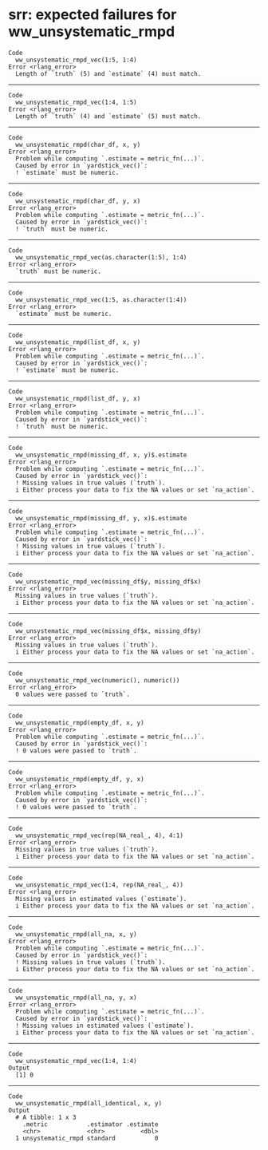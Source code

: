 # srr: expected failures for ww_unsystematic_rmpd

    Code
      ww_unsystematic_rmpd_vec(1:5, 1:4)
    Error <rlang_error>
      Length of `truth` (5) and `estimate` (4) must match.

---

    Code
      ww_unsystematic_rmpd_vec(1:4, 1:5)
    Error <rlang_error>
      Length of `truth` (4) and `estimate` (5) must match.

---

    Code
      ww_unsystematic_rmpd(char_df, x, y)
    Error <rlang_error>
      Problem while computing `.estimate = metric_fn(...)`.
      Caused by error in `yardstick_vec()`:
      ! `estimate` must be numeric.

---

    Code
      ww_unsystematic_rmpd(char_df, y, x)
    Error <rlang_error>
      Problem while computing `.estimate = metric_fn(...)`.
      Caused by error in `yardstick_vec()`:
      ! `truth` must be numeric.

---

    Code
      ww_unsystematic_rmpd_vec(as.character(1:5), 1:4)
    Error <rlang_error>
      `truth` must be numeric.

---

    Code
      ww_unsystematic_rmpd_vec(1:5, as.character(1:4))
    Error <rlang_error>
      `estimate` must be numeric.

---

    Code
      ww_unsystematic_rmpd(list_df, x, y)
    Error <rlang_error>
      Problem while computing `.estimate = metric_fn(...)`.
      Caused by error in `yardstick_vec()`:
      ! `estimate` must be numeric.

---

    Code
      ww_unsystematic_rmpd(list_df, y, x)
    Error <rlang_error>
      Problem while computing `.estimate = metric_fn(...)`.
      Caused by error in `yardstick_vec()`:
      ! `truth` must be numeric.

---

    Code
      ww_unsystematic_rmpd(missing_df, x, y)$.estimate
    Error <rlang_error>
      Problem while computing `.estimate = metric_fn(...)`.
      Caused by error in `yardstick_vec()`:
      ! Missing values in true values (`truth`).
      i Either process your data to fix the NA values or set `na_action`.

---

    Code
      ww_unsystematic_rmpd(missing_df, y, x)$.estimate
    Error <rlang_error>
      Problem while computing `.estimate = metric_fn(...)`.
      Caused by error in `yardstick_vec()`:
      ! Missing values in true values (`truth`).
      i Either process your data to fix the NA values or set `na_action`.

---

    Code
      ww_unsystematic_rmpd_vec(missing_df$y, missing_df$x)
    Error <rlang_error>
      Missing values in true values (`truth`).
      i Either process your data to fix the NA values or set `na_action`.

---

    Code
      ww_unsystematic_rmpd_vec(missing_df$x, missing_df$y)
    Error <rlang_error>
      Missing values in true values (`truth`).
      i Either process your data to fix the NA values or set `na_action`.

---

    Code
      ww_unsystematic_rmpd_vec(numeric(), numeric())
    Error <rlang_error>
      0 values were passed to `truth`.

---

    Code
      ww_unsystematic_rmpd(empty_df, x, y)
    Error <rlang_error>
      Problem while computing `.estimate = metric_fn(...)`.
      Caused by error in `yardstick_vec()`:
      ! 0 values were passed to `truth`.

---

    Code
      ww_unsystematic_rmpd(empty_df, y, x)
    Error <rlang_error>
      Problem while computing `.estimate = metric_fn(...)`.
      Caused by error in `yardstick_vec()`:
      ! 0 values were passed to `truth`.

---

    Code
      ww_unsystematic_rmpd_vec(rep(NA_real_, 4), 4:1)
    Error <rlang_error>
      Missing values in true values (`truth`).
      i Either process your data to fix the NA values or set `na_action`.

---

    Code
      ww_unsystematic_rmpd_vec(1:4, rep(NA_real_, 4))
    Error <rlang_error>
      Missing values in estimated values (`estimate`).
      i Either process your data to fix the NA values or set `na_action`.

---

    Code
      ww_unsystematic_rmpd(all_na, x, y)
    Error <rlang_error>
      Problem while computing `.estimate = metric_fn(...)`.
      Caused by error in `yardstick_vec()`:
      ! Missing values in true values (`truth`).
      i Either process your data to fix the NA values or set `na_action`.

---

    Code
      ww_unsystematic_rmpd(all_na, y, x)
    Error <rlang_error>
      Problem while computing `.estimate = metric_fn(...)`.
      Caused by error in `yardstick_vec()`:
      ! Missing values in estimated values (`estimate`).
      i Either process your data to fix the NA values or set `na_action`.

---

    Code
      ww_unsystematic_rmpd_vec(1:4, 1:4)
    Output
      [1] 0

---

    Code
      ww_unsystematic_rmpd(all_identical, x, y)
    Output
      # A tibble: 1 x 3
        .metric           .estimator .estimate
        <chr>             <chr>          <dbl>
      1 unsystematic_rmpd standard           0

